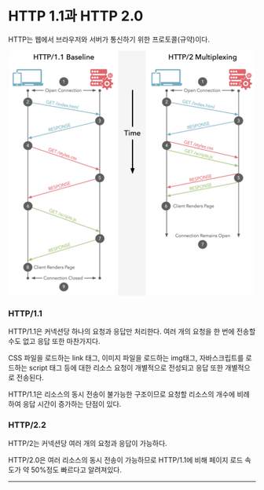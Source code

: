 # HTTP 1.1과 HTTP 2.0

HTTP는 웹에서 브라우저와 서버가 통신하기 위한 프로토콜(규약)이다.

![Alt text](image.png)

### HTTP/1.1

HTTP/1.1은 커넥션당 하나의 요청과 응답만 처리한다. 여러 개의 요청을 한 번에 전송할 수도 없고 응답 또한 마찬가지다.

CSS 파일을 로드하는 link 태그, 이미지 파일을 로드하는 img태그, 자바스크립트를 로드하는 script 태그 등에 대한 리소스 요청이 개별적으로 전성되고 응답 또한 개별적으로 전송된다.

HTTP/1.1은 리소스의 동시 전송이 불가능한 구조이므로 요청할 리소스의 개수에 비례하여 응답 시간이 증가하는 단점이 있다.

### HTTP/2.2

HTTP/2는 커넥션당 여러 개의 요청과 응답이 가능하다.

HTTP/2.0은 여러 리소스의 동시 전송이 가능하므로 HTTP/1.1에 비해 페이지 로드 속도가 약 50%정도 빠르다고 알려져있다.

<hr>
